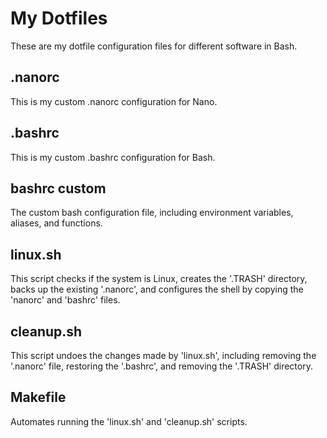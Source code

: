 # My Dotfiles
These are my dotfile configuration files for different software in Bash.
## .nanorc
This is my custom .nanorc configuration for Nano.
## .bashrc
This is my custom .bashrc configuration for Bash.
## bashrc custom
The custom bash configuration file, including environment variables, aliases, and functions.
## linux.sh
This script checks if the system is Linux, creates the '.TRASH' directory, backs up the existing '.nanorc', and configures the shell by copying the 'nanorc' and 'bashrc' files.
## cleanup.sh
This script undoes the changes made by 'linux.sh', including removing the '.nanorc' file, restoring the '.bashrc', and removing the '.TRASH' directory.
## Makefile
Automates running the 'linux.sh' and 'cleanup.sh' scripts.
